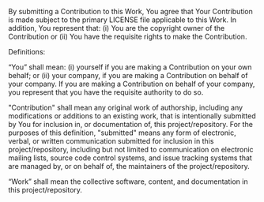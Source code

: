 By submitting a Contribution to this Work, You agree that Your Contribution is made subject to the primary LICENSE 
file applicable to this Work.  In addition, You represent that: (i) You are the copyright owner of the Contribution 
or (ii) You have the requisite rights to make the Contribution.

Definitions:

“You” shall mean: (i) yourself if you are making a Contribution on your own behalf; or (ii) your company, 
if you are making a Contribution on behalf of your company.  If you are making a Contribution on behalf of your 
company, you represent that you have the requisite authority to do so.    
 
"Contribution" shall mean any original work of authorship, including any modifications or additions to an existing 
work, that is intentionally submitted by You for inclusion in, or documentation of, this project/repository.  For the 
purposes of this definition, "submitted" means any form of electronic, verbal, or written communication submitted for 
inclusion in this project/repository, including but not limited to communication on electronic mailing lists, source 
code control systems, and issue tracking systems that are managed by, or on behalf of, the maintainers of 
the project/repository. 

“Work” shall mean the collective software, content, and documentation in this project/repository.
